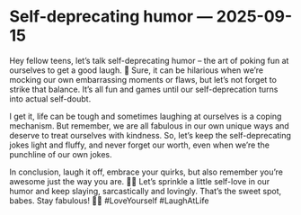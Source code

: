 # Self-deprecating humor — 2025-09-15

Hey fellow teens, let’s talk self-deprecating humor – the art of poking fun at ourselves to get a good laugh. 🤣 Sure, it can be hilarious when we’re mocking our own embarrassing moments or flaws, but let’s not forget to strike that balance. It’s all fun and games until our self-deprecation turns into actual self-doubt.

I get it, life can be tough and sometimes laughing at ourselves is a coping mechanism. But remember, we are all fabulous in our own unique ways and deserve to treat ourselves with kindness. So, let’s keep the self-deprecating jokes light and fluffy, and never forget our worth, even when we’re the punchline of our own jokes.

In conclusion, laugh it off, embrace your quirks, but also remember you’re awesome just the way you are. 💁‍♀️ Let’s sprinkle a little self-love in our humor and keep slaying, sarcastically and lovingly. That’s the sweet spot, babes. Stay fabulous! 💖✨ #LoveYourself #LaughAtLife